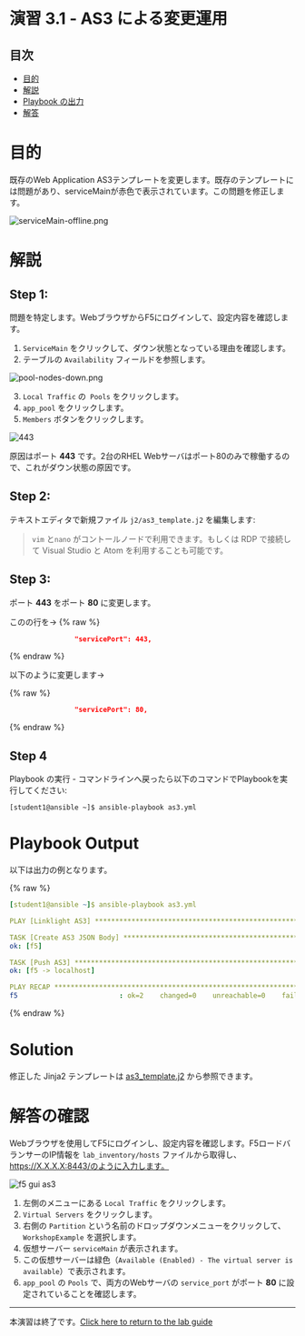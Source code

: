 # 演習 3.1 - AS3 による変更運用

## 目次

- [目的](#目的)
- [解説](#解説)
- [Playbook の出力](#Playbookの出力)
- [解答](#解答)

# 目的

既存のWeb Application AS3テンプレートを変更します。既存のテンプレートには問題があり、serviceMainが赤色で表示されています。この問題を修正します。

![serviceMain-offline.png](serviceMain-offline.png)


# 解説

## Step 1:

問題を特定します。WebブラウザからF5にログインして、設定内容を確認します。

  1. `ServiceMain` をクリックして、ダウン状態となっている理由を確認します。
  2. テーブルの `Availability` フィールドを参照します。

![pool-nodes-down.png](pool-nodes-down.png)

  3. `Local Traffic` の` Pools` をクリックします。
  4. `app_pool` をクリックします。
  5. `Members` ボタンをクリックします。


![443](443.png)

原因はポート **443** です。2台のRHEL Webサーバはポート80のみで稼働するので、これがダウン状態の原因です。

## Step 2:

テキストエディタで新規ファイル `j2/as3_template.j2` を編集します:

>`vim` と`nano` がコントールノードで利用できます。もしくは RDP で接続して Visual Studio と Atom を利用することも可能です。

## Step 3:

ポート **443** をポート **80** に変更します。

このの行を->
{% raw %}
``` json
                "servicePort": 443,
```
{% endraw %}

以下のように変更します->

{% raw %}
``` json
                "servicePort": 80,
```
{% endraw %}

## Step 4

Playbook の実行 - コマンドラインへ戻ったら以下のコマンドでPlaybookを実行してください:

```
[student1@ansible ~]$ ansible-playbook as3.yml
```

# Playbook Output

以下は出力の例となります。

{% raw %}
```yaml
[student1@ansible ~]$ ansible-playbook as3.yml

PLAY [Linklight AS3] ***********************************************************

TASK [Create AS3 JSON Body] ****************************************************
ok: [f5]

TASK [Push AS3] ****************************************************************
ok: [f5 -> localhost]

PLAY RECAP *********************************************************************
f5                         : ok=2    changed=0    unreachable=0    failed=0
```
{% endraw %}

# Solution

修正した Jinja2 テンプレートは [as3_template.j2](./j2/as3_template.j2) から参照できます。

# 解答の確認

Webブラウザを使用してF5にログインし、設定内容を確認します。F5ロードバランサーのIP情報を `lab_inventory/hosts` ファイルから取得し、https://X.X.X.X:8443/のように入力します。

![f5 gui as3](as3-fix.gif)

1. 左側のメニューにある `Local Traffic` をクリックします。
2. `Virtual Servers` をクリックします。
3. 右側の `Partition` という名前のドロップダウンメニューをクリックして、`WorkshopExample` を選択します。
4. 仮想サーバー `serviceMain` が表示されます。
5. この仮想サーバーは緑色（`Available (Enabled) - The virtual server is available`）で表示されます。
6. `app_pool` の `Pools` で、両方のWebサーバの `service_port` がポート **80** に設定されていることを確認します。

----

本演習は終了です。[Click here to return to the lab guide](../README.ja.md)

